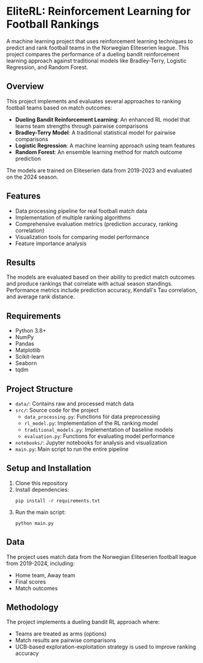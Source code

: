 # EliteRL: Reinforcement Learning for Football Rankings

A machine learning project that uses reinforcement learning techniques to predict and rank football teams in the Norwegian Eliteserien league. This project compares the performance of a dueling bandit reinforcement learning approach against traditional models like Bradley-Terry, Logistic Regression, and Random Forest.

## Overview

This project implements and evaluates several approaches to ranking football teams based on match outcomes:

- **Dueling Bandit Reinforcement Learning**: An enhanced RL model that learns team strengths through pairwise comparisons
- **Bradley-Terry Model**: A traditional statistical model for pairwise comparisons
- **Logistic Regression**: A machine learning approach using team features
- **Random Forest**: An ensemble learning method for match outcome prediction

The models are trained on Eliteserien data from 2019-2023 and evaluated on the 2024 season.

## Features

- Data processing pipeline for real football match data
- Implementation of multiple ranking algorithms
- Comprehensive evaluation metrics (prediction accuracy, ranking correlation)
- Visualization tools for comparing model performance
- Feature importance analysis

## Results

The models are evaluated based on their ability to predict match outcomes and produce rankings that correlate with actual season standings. Performance metrics include prediction accuracy, Kendall's Tau correlation, and average rank distance.

## Requirements

- Python 3.8+
- NumPy
- Pandas
- Matplotlib
- Scikit-learn
- Seaborn
- tqdm

## Project Structure

- `data/`: Contains raw and processed match data
- `src/`: Source code for the project
  - `data_processing.py`: Functions for data preprocessing
  - `rl_model.py`: Implementation of the RL ranking model
  - `traditional_models.py`: Implementation of baseline models
  - `evaluation.py`: Functions for evaluating model performance
- `notebooks/`: Jupyter notebooks for analysis and visualization
- `main.py`: Main script to run the entire pipeline

## Setup and Installation

1. Clone this repository
2. Install dependencies:
   ```
   pip install -r requirements.txt
   ```
3. Run the main script:
   ```
   python main.py
   ```

## Data

The project uses match data from the Norwegian Eliteserien football league from 2019-2024, including:
- Home team, Away team
- Final scores
- Match outcomes

## Methodology

The project implements a dueling bandit RL approach where:
- Teams are treated as arms (options)
- Match results are pairwise comparisons
- UCB-based exploration-exploitation strategy is used to improve ranking accuracy 